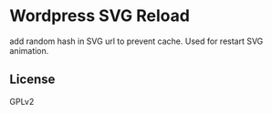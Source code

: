 # Wordpress SVG Reload

add random hash in SVG url to prevent cache. Used for restart SVG animation.


## License

GPLv2
